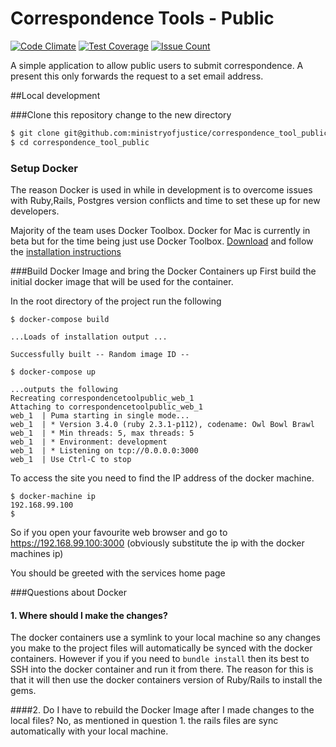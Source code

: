 # Correspondence Tools - Public
[![Code Climate](https://codeclimate.com/github/ministryofjustice/correspondence_tool_public/badges/gpa.svg)](https://codeclimate.com/github/ministryofjustice/correspondence_tool_public) [![Test Coverage](https://codeclimate.com/github/ministryofjustice/correspondence_tool_public/badges/coverage.svg)](https://codeclimate.com/github/ministryofjustice/correspondence_tool_public/coverage) [![Issue Count](https://codeclimate.com/github/ministryofjustice/correspondence_tool_public/badges/issue_count.svg)](https://codeclimate.com/github/ministryofjustice/correspondence_tool_public)


A simple application to allow public users to submit correspondence. A present this only forwards the request to a set email address.

##Local development

###Clone this repository change to the new directory

```bash
$ git clone git@github.com:ministryofjustice/correspondence_tool_public.git
$ cd correspondence_tool_public
```

### Setup Docker 

The reason Docker is used in while in development is to overcome issues with Ruby,Rails, Postgres version conflicts and time to set these up for new developers.

Majority of the team uses Docker Toolbox. Docker for Mac is currently in beta but for the time being just use Docker Toolbox. [Download](https://www.docker.com/products/docker-toolbox) and follow the [installation instructions](https://docs.docker.com/toolbox/toolbox_install_mac/)

###Build Docker Image and bring the Docker Containers up
First build the initial docker image that will be used for the container.

In the root directory of the project run the following

```
$ docker-compose build

...Loads of installation output ...

Successfully built -- Random image ID --

$ docker-compose up

...outputs the following
Recreating correspondencetoolpublic_web_1
Attaching to correspondencetoolpublic_web_1
web_1  | Puma starting in single mode...
web_1  | * Version 3.4.0 (ruby 2.3.1-p112), codename: Owl Bowl Brawl
web_1  | * Min threads: 5, max threads: 5
web_1  | * Environment: development
web_1  | * Listening on tcp://0.0.0.0:3000
web_1  | Use Ctrl-C to stop

```

To access the site you need to find the IP address of the docker machine.

```
$ docker-machine ip
192.168.99.100
$ 
```
So if you open your favourite web browser and go to https://192.168.99.100:3000 (obviously substitute the ip with the docker machines ip)

You should be greeted with the services home page

###Questions about Docker

#### 1. Where should I make the changes?
The docker containers use a symlink to your local machine so any changes you make to the project files will automatically be synced with the docker containers. However if you if you need to ```bundle install``` then its best to SSH into the docker container and run it from there. The reason for this is that it will then use the docker containers version of Ruby/Rails to install the gems.

####2. Do I have to rebuild the Docker Image after I made changes to the local files?
No, as mentioned in question 1. the rails files are sync automatically with your local machine.
